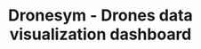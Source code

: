 ---
layout: gsoc
categories: gsoc2018
divid: etherbeat1
title:  Dronesym - Drones data visualization dashboard
description: Dronesym is a platform enabling users to handle and track their drone fleets in real time. Users can have functionality to add new drones configure their flight paths and monitor their progress through a web dashboard. The project currently utilizes Firebase real-time database for updating drone statistics on screen.
expectedresults: <ul style="list-style:inherit"><li>Research on foss alternatives for Firebase giving considerations to performance and licence</li><li>Implement an abstraction layer to make it easier to change the database anytime</li><li>Test database abstraction layer with test cases</li><li>Write documentation</li></ul>
githuburl: https://github.com/scorelab/DroneSym
requiredknowledge: Angular, Python and Nodejs
possiblementors: Lasith , Raveen Perera
---